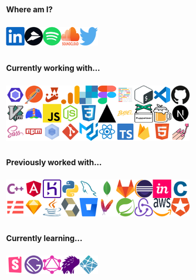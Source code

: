 <h2>Where am I?</h2><br /><div style="display: flex; flex-wrap: wrap;"><a href="https://www.linkedin.com/in/jacksonblankenship/"><img src="./assets/linkedin.svg" alt="linkedin" width="50" height="50" /></a><a href="https://flylance.com/"><img src="./assets/flylance.svg" alt="flylance" width="50" height="50" /></a><a href="https://open.spotify.com/user/1240355717?si=Vf0XhUsDRnGYHza5j5STIQ"><img src="./assets/spotify.svg" alt="spotify" width="50" height="50" /></a><a href="https://soundcloud.com/jacksonblankenship"><img src="./assets/soundcloud.svg" alt="soundcloud" width="50" height="50" /></a><a href="https://twitter.com/env_jackson"><img src="./assets/twitter.svg" alt="twitter" width="50" height="50" /></a></div><br /><h2>Currently working with...</h2><br /><div style="display: flex; flex-wrap: wrap;"><img src="./assets/eslint.svg" alt="eslint" width="50" height="50" /><img src="./assets/postman.svg" alt="postman" width="50" height="50" /><img src="./assets/jest.svg" alt="jest" width="50" height="50" /><img src="./assets/analytics.svg" alt="analytics" width="50" height="50" /><img src="./assets/sendgrid.svg" alt="sendgrid" width="50" height="50" /><img src="./assets/figma.svg" alt="figma" width="50" height="50" /><img src="./assets/prettier.svg" alt="prettier" width="50" height="50" /><img src="./assets/bash.svg" alt="bash" width="50" height="50" /><img src="./assets/vscode.svg" alt="vscode" width="50" height="50" /><img src="./assets/github.svg" alt="github" width="50" height="50" /><img src="./assets/vim.svg" alt="vim" width="50" height="50" /><img src="./assets/lighthouse.svg" alt="lighthouse" width="50" height="50" /><img src="./assets/javascript.svg" alt="javascript" width="50" height="50" /><img src="./assets/node.svg" alt="node" width="50" height="50" /><img src="./assets/css3.svg" alt="css3" width="50" height="50" /><img src="./assets/vercel.svg" alt="vercel" width="50" height="50" /><img src="./assets/babel.svg" alt="babel" width="50" height="50" /><img src="./assets/puppeteer.svg" alt="puppeteer" width="50" height="50" /><img src="./assets/homebrew.svg" alt="homebrew" width="50" height="50" /><img src="./assets/next.svg" alt="next" width="50" height="50" /><img src="./assets/sass.svg" alt="sass" width="50" height="50" /><img src="./assets/npm.svg" alt="npm" width="50" height="50" /><img src="./assets/webpack.svg" alt="webpack" width="50" height="50" /><img src="./assets/git.svg" alt="git" width="50" height="50" /><img src="./assets/material-ui.svg" alt="material-ui" width="50" height="50" /><img src="./assets/reactts.svg" alt="reactts" width="50" height="50" /><img src="./assets/typescript.svg" alt="typescript" width="50" height="50" /><img src="./assets/firebase.svg" alt="firebase" width="50" height="50" /><img src="./assets/html5.svg" alt="html5" width="50" height="50" /><img src="./assets/styled.svg" alt="styled" width="50" height="50" /></div><br /><h2>Previously worked with...</h2><br /><div style="display: flex; flex-wrap: wrap;"><img src="./assets/cpp.svg" alt="cpp" width="50" height="50" /><img src="./assets/angular.svg" alt="angular" width="50" height="50" /><img src="./assets/heroku.svg" alt="heroku" width="50" height="50" /><img src="./assets/python.svg" alt="python" width="50" height="50" /><img src="./assets/mysql.svg" alt="mysql" width="50" height="50" /><img src="./assets/mongo.svg" alt="mongo" width="50" height="50" /><img src="./assets/gitlab.svg" alt="gitlab" width="50" height="50" /><img src="./assets/eclipse.svg" alt="eclipse" width="50" height="50" /><img src="./assets/invision.svg" alt="invision" width="50" height="50" /><img src="./assets/c.svg" alt="c" width="50" height="50" /><img src="./assets/serverless.svg" alt="serverless" width="50" height="50" /><img src="./assets/sketch.svg" alt="sketch" width="50" height="50" /><img src="./assets/java.svg" alt="java" width="50" height="50" /><img src="./assets/hibernate.svg" alt="hibernate" width="50" height="50" /><img src="./assets/bitbucket.svg" alt="bitbucket" width="50" height="50" /><img src="./assets/maven.svg" alt="maven" width="50" height="50" /><img src="./assets/spring.svg" alt="spring" width="50" height="50" /><img src="./assets/redux.svg" alt="redux" width="50" height="50" /><img src="./assets/aws.svg" alt="aws" width="50" height="50" /><img src="./assets/auth0.svg" alt="auth0" width="50" height="50" /></div><br /><h2>Currently learning...</h2><br /><div style="display: flex; flex-wrap: wrap;"><img src="./assets/storybook.svg" alt="storybook" width="50" height="50" /><img src="./assets/gatsby.svg" alt="gatsby" width="50" height="50" /><img src="./assets/graphql.svg" alt="graphql" width="50" height="50" /><img src="./assets/percy.svg" alt="percy" width="50" height="50" /><img src="./assets/netlify.svg" alt="netlify" width="50" height="50" /></div><br />